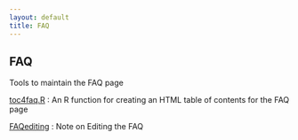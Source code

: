 ```yaml
---
layout: default
title: FAQ
---
```


FAQ
---

Tools to maintain the FAQ page

[toc4faq.R](toc4faq.R)
: An R function for creating an HTML table of contents for the FAQ page

[FAQediting](faqediting.html)
: Note on Editing the FAQ
